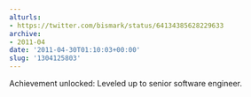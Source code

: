 ```yaml
---
alturls:
- https://twitter.com/bismark/status/64134385628229633
archive:
- 2011-04
date: '2011-04-30T01:10:03+00:00'
slug: '1304125803'
---
```


Achievement unlocked: Leveled up to senior software engineer.

